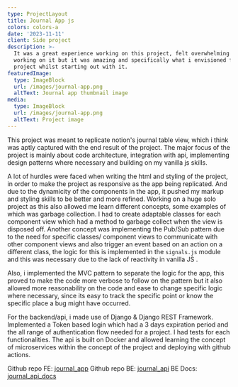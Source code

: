 ```yaml
---
type: ProjectLayout
title: Journal App js
colors: colors-a
date: '2023-11-11'
client: Side project
description: >-
  It was a great experience working on this project, felt overwhelming when
  working on it but it was amazing and specifically what i envisioned for the
  project whilst starting out with it.
featuredImage:
  type: ImageBlock
  url: /images/journal-app.png
  altText: Journal app thumbnail image
media:
  type: ImageBlock
  url: /images/journal-app.png
  altText: Project image
---
```

<div style="text-align: left">This project was meant to replicate notion's journal table view, which i think was aptly captured with the end result of the project. The major focus of the project is mainly about code architecture, integration with api, implementing design patterns where necessary  and building on my vanilla js skills.</div>

A lot of hurdles were faced when writing the html and styling of the project, in order to make the project as responsive as the app being replicated. And due to the dynamicity of the components in the app, it pushed my markup and styling skills to be better and more refined.  Working on a huge solo project as this also allowed me learn different concepts, some examples of which was garbage collection. I had to create adaptable classes for each component view which had a method to garbage collect when the view is disposed off. Another concept was implementing the Pub/Sub pattern due to the need for specific classes/ component views to communicate with other component views and also trigger an event based on an action on a different class, the logic for this is implemented in the `signals.js` module and this was necessary due to the lack of reactivity in vanilla JS .

Also,  i implemented the MVC pattern to separate the logic for the app, this proved to make the code more verbose to follow on the pattern but it also allowed more reasonability on the code and ease to change specific logic where necessary, since its easy to track the specific point or know the specific place a bug might have occurred.

For the backend/api, i made use of Django & Django REST Framework. Implemented a Token based login which had a 3 days expiration period and the all range of authentication flow needed for a project. I had tests for each functionalities.  The api is built on Docker and allowed learning the concept of microservices within the concept of the project and deploying with github actions.

Github repo FE: [journal\_app](https://github.com/Strapchay/journal_app)
Github repo BE: [journal\_api](https://github.com/Strapchay/journal_api)
BE Docs: [journal\_api\_docs](https://journalinghub.ddns.net/api/docs)

